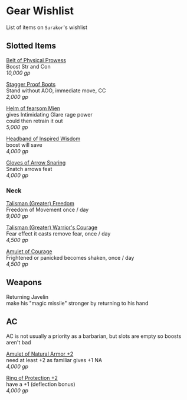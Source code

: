 # Gear Wishlist

List of items on `Surakor`'s wishlist

## Slotted Items

[Belt of Physical Prowess](https://aonprd.com/MagicWondrousDisplay.aspx?FinalName=Belt%20of%20Physical%20Might2)  
Boost Str and Con  
_10,000 gp_  

[Stagger Proof Boots](https://aonprd.com/MagicWondrousDisplay.aspx?FinalName=Stagger-Proof%20Boots)  
Stand without AOO, immediate move, CC    
_2,000 gp_  

[Helm of fearsom Mien](https://aonprd.com/MagicWondrousDisplay.aspx?FinalName=Helm%20of%20Fearsome%20Mien)  
gives Intimidating Glare rage power  
could then retrain it out  
_5,000 gp_  

[Headband of Inspired Wisdom](https://aonprd.com/MagicWondrousDisplay.aspx?FinalName=Headband%20of%20Inspired%20Wisdom2)  
boost will save  
_4,000 gp_

[Gloves of Arrow Snaring](https://aonprd.com/MagicWondrousDisplay.aspx?FinalName=Gloves%20of%20Arrow%20Snaring)  
Snatch arrows feat  
_4,000 gp_  

### Neck

[Talisman (Greater) Freedom](https://aonprd.com/MagicWondrousDisplay.aspx?FinalName=Talisman%20(Greater)Freedom)  
Freedom of Movement once / day  
_9,000 gp_  

[Talisman (Greater) Warrior's Courage](https://aonprd.com/MagicWondrousDisplay.aspx?FinalName=Amulet%20of%20Courage)  
Fear effect it casts remove fear, once / day  
_4,500 gp_  

[Amulet of Courage](https://aonprd.com/MagicWondrousDisplay.aspx?FinalName=Talisman%20(Greater)Warrior%27s%20Courage)  
Frightened or panicked becomes shaken, once / day  
_4,500 gp_  


## Weapons

Returning Javelin  
make his "magic missile" stronger by returning to his hand  

## AC

AC is not usually a priority as a barbarian, but slots are empty so boosts aren't bad

[Amulet of Natural Armor +2](https://www.aonprd.com/MagicWondrousDisplay.aspx?FinalName=Amulet%20of%20Natural%20Armor2)  
need at least +2 as familiar gives +1 NA  
_4,000 gp_  

[Ring of Protection +2](https://www.aonprd.com/MagicRingsDisplay.aspx?FinalName=Ring%20of%20Protection2)  
have a +1 (deflection bonus)  
_4,000 gp_  
